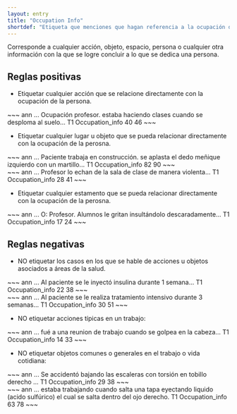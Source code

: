 ```yaml
---
layout: entry
title: "Occupation Info"
shortdef: "Etiqueta que menciones que hagan referencia a la ocupación de la persona"
---
```


Corresponde a cualquier acción, objeto, espacio, persona o cualquier otra información con la que se logre concluir a lo que se dedica una persona.

## Reglas positivas

* Etiquetar cualquier acción que se relacione directamente con la ocupación de la persona.

<div class="annotation-correct" markdown="1">
~~~ ann
... Ocupación profesor. estaba haciendo clases cuando se desploma al suelo...
T1 Occupation_info 40 46 
~~~
</div>

* Etiquetar cualquier lugar u objeto que se pueda relacionar directamente con la ocupación de la perosna.

<div class="annotation-correct" markdown="1">
~~~ ann
... Paciente trabaja en construcción. se aplasta el dedo meñique izquierdo con un martillo...
T1 Occupation_info 82 90 
~~~
</div>

<div class="annotation-correct" markdown="1">
~~~ ann
... Profesor lo echan de la sala de clase de manera violenta...
T1 Occupation_info 28 41 
~~~
</div>

* Etiquetar cualquier estamento que se pueda relacionar directamente con la ocupación de la perosna.

<div class="annotation-correct" markdown="1">
~~~ ann
... O: Profesor. Alumnos le gritan insultándolo descaradamente...
T1 Occupation_info 17 24 
~~~
</div>


## Reglas negativas

* NO etiquetar los casos en los que se hable de acciones u objetos asociados a áreas de la salud.

<div class="annotation-incorrect" markdown="1">
~~~ ann
... Al paciente se le inyectó insulina durante 1 semana...
T1 Occupation_info 22 38 
~~~
</div>

<div class="annotation-incorrect" markdown="1">
~~~ ann
... Al paciente se le realiza tratamiento intensivo durante 3 semanas...
T1 Occupation_info 30 51 
~~~
</div>

* NO etiquetar acciones típicas en un trabajo:

<div class="annotation-incorrect" markdown="1">
~~~ ann
... fué a una reunion de trabajo cuando se golpea en la cabeza...
T1 Occupation_info 14 33 
~~~
</div>

* NO etiquetar objetos comunes o generales en el trabajo o vida cotidiana:

<div class="annotation-incorrect" markdown="1">
~~~ ann
... Se accidentó bajando las escaleras con torsión en tobillo derecho ...
T1 Occupation_info 29 38 
~~~
</div>

<div class="annotation-incorrect" markdown="1">
~~~ ann
... estaba trabajando cuando salta una tapa eyectando liquido (acido sulfúrico) el cual se salta dentro del ojo derecho.
T1 Occupation_info 63 78 
~~~
</div>
